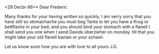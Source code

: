  <29 Decbr 66>*
Dear Frederic

Many thanks for your having written so quickly. I am verry sorry that you have still so stomachache you must beg Tante to let you have a Krug or bettflashe in your bed; and you should bind your stomach with a flanell I shall send you one when I send Davids überzieher on monday. till that you might take your old flanell banian or your schawl.

 Let us know soon how you are with love to all
 yours J.G.
